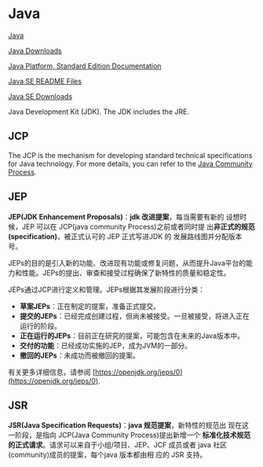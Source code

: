 # Java

[Java](https://www.oracle.com/java/)

[Java Downloads](https://www.oracle.com/java/technologies/downloads/)

[Java Platform, Standard Edition Documentation](https://docs.oracle.com/en/java/javase/index.html)

[Java SE README Files](https://www.oracle.com/java/technologies/java-readme.html)

[Java SE Downloads](http://www.oracle.com/technetwork/java/javase/downloads/index.html) 

Java Development Kit (JDK). The JDK includes the JRE.

## JCP

The JCP is the mechanism for developing standard technical specifications for Java technology. For more details, you can refer to the [Java Community Process](https://www.jcp.org/en/home/index).

## JEP

**JEP(JDK Enhancement Proposals)**：**jdk 改进提案**，每当需要有新的
设想时候，JEP 可以在 JCP(java community Process)之前或者同时提
出**非正式的规范(specification)**，被正式认可的 JEP 正式写进JDK 的
发展路线图并分配版本号。

JEPs的目的是引入新的功能、改进现有功能或修复问题，从而提升Java平台的能力和性能。JEPs的提出、审查和接受过程确保了新特性的质量和稳定性‌。

JEPs通过JCP进行定义和管理。JEPs根据其发展阶段进行分类：

- ‌**草案JEPs**‌：正在制定的提案，准备正式提交。
- **提交的JEPs**‌：已经完成创建过程，但尚未被接受。一旦被接受，将进入正在运行的阶段。
- **正在运行的JEPs**‌：目前正在研究的提案，可能包含在未来的Java版本中。
- ‌**交付的功能**‌：已经成功实施的JEP，成为JVM的一部分。
- ‌**撤回的JEPs**‌：未成功而被撤回的提案‌。

有关更多详细信息，请参阅 [https://openjdk.org/jeps/0](https://openjdk.org/jeps/0).

## JSR

**JSR(Java Specification Requests)**：**java 规范提案**，新特性的规范出
现在这一阶段，是指向 JCP(Java Community Process)提出新增一个
**标准化技术规范的正式请求**。请求可以来自于小组/项目、JEP、JCF
成员或者 java 社区(community)成员的提案，每个java 版本都由相
应的 JSR 支持。
